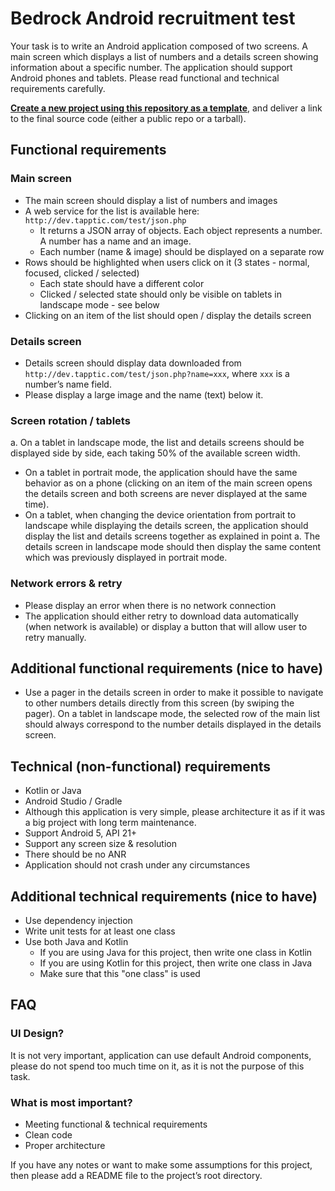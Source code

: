 # Bedrock Android recruitment test

Your task is to write an Android application composed of two screens. A main screen which displays a
list of numbers and a details screen showing information about a specific number.
The application should support Android phones and tablets. Please read functional and technical
requirements carefully.

**[Create a new project using this repository as a template](https://github.com/BedrockStreaming/android-recruitment-test/generate)**,
and deliver a link to the final source code (either a public repo or a tarball).

## Functional requirements

### Main screen

- The main screen should display a list of numbers and images
- A web service for the list is available here: `http://dev.tapptic.com/test/json.php`
    - It returns a JSON array of objects. Each object represents a number. A number has a name and
      an image.
    - Each number (name & image) should be displayed on a separate row
- Rows should be highlighted when users click on it (3 states - normal, focused,
  clicked / selected)
    - Each state should have a different color
    - Clicked / selected state should only be visible on tablets in landscape mode - see below
- Clicking on an item of the list should open / display the details screen

### Details screen

- Details screen should display data downloaded
  from `http://dev.tapptic.com/test/json.php?name=xxx`, where `xxx` is a number’s name field.
- Please display a large image and the name (text) below it.

### Screen rotation / tablets

a. On a tablet in landscape mode, the list and details screens should be displayed side by side,
each taking 50% of the available screen width.

- On a tablet in portrait mode, the application should have the same behavior as on a phone 
  (clicking on an item of the main screen opens the details screen and both screens are never
  displayed at the same time).
- On a tablet, when changing the device orientation from portrait to landscape while displaying the
  details screen, the application should display the list and details screens together as explained
  in point a. The details screen in landscape mode should then display the same content which was
  previously displayed in portrait mode.

### Network errors & retry

- Please display an error when there is no network connection
- The application should either retry to download data automatically (when network is available) or
  display a button that will allow user to retry manually.

## Additional functional requirements (nice to have)

- Use a pager in the details screen in order to make it possible to navigate to other numbers
  details directly from this screen (by swiping the pager). On a tablet in landscape mode, the
  selected row of the main list should always correspond to the number details displayed in the
  details screen.

## Technical (non-functional) requirements

- Kotlin or Java
- Android Studio / Gradle
- Although this application is very simple, please architecture it as if it was a big project
  with long term maintenance.
- Support Android 5, API 21+
- Support any screen size & resolution
- There should be no ANR
- Application should not crash under any circumstances

## Additional technical requirements (nice to have)

- Use dependency injection
- Write unit tests for at least one class
- Use both Java and Kotlin
    - If you are using Java for this project, then write one class in Kotlin
    - If you are using Kotlin for this project, then write one class in Java
    - Make sure that this "one class" is used

## FAQ

### UI Design?

It is not very important, application can use default Android components, please do not spend too
much time on it, as it is not the purpose of this task.

### What is most important?

- Meeting functional & technical requirements
- Clean code
- Proper architecture

If you have any notes or want to make some assumptions for this project, then please add a README
file to the project’s root directory.
